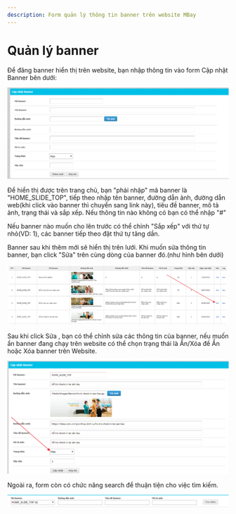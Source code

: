 ```yaml
---
description: Form quản lý thông tin banner trên website MBay
---
```


# Quản lý banner

Để đăng banner hiển thị trên website, bạn nhập thông tin vào form Cập nhật Banner bên dưới:

![H&#xEC;nh 1: Form c&#x1EAD;p nh&#x1EAD;t Banner](../../.gitbook/assets/image%20%2851%29.png)

Để hiển thị được trên trang chủ, bạn "phải nhập" mã banner là "HOME\_SLIDE\_TOP", tiếp theo nhập tên banner, đường dẫn ảnh, đường dẫn web\(khi click vào banner thì chuyển sang link này\), tiêu đề banner, mô tả ảnh, trạng thái và sắp xếp. Nếu thông tin nào không có bạn có thể nhập "\#"

Nếu banner nào muốn cho lên trước có thể chỉnh "Sắp xếp" với thứ tự nhỏ\(VD: 1\), các banner tiếp theo đặt thứ tự tăng dần. 

Banner sau khi thêm mới sẽ hiển thị trên lưới. Khi muốn sửa thông tin banner, bạn click "Sửa" trên cùng dòng của banner đó.\(như hình bên dưới\)

![H&#xEC;nh 2: Click S&#x1EED;a th&#xF4;ng tin banner](../../.gitbook/assets/image%20%2859%29.png)

Sau khi click Sửa , bạn có thể chỉnh sửa các thông tin của banner, nếu muốn ẩn banner đang chạy trên website có thể chọn trạng thái là Ẩn/Xóa đề Ẩn hoặc Xóa banner trên Website.

![](../../.gitbook/assets/image%20%2875%29.png)

Ngoài ra, form còn có chức năng search để thuận tiện cho việc tìm kiếm.

![H&#xEC;nh 3: Khung search Banner](../../.gitbook/assets/image%20%2843%29.png)

